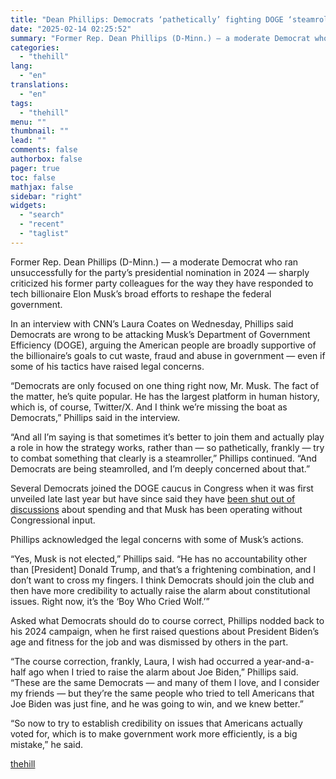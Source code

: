 ```yaml
---
title: "Dean Phillips: Democrats ‘pathetically’ fighting DOGE ‘steamroller’"
date: "2025-02-14 02:25:52"
summary: "Former Rep. Dean Phillips (D-Minn.) — a moderate Democrat who ran unsuccessfully for the party’s presidential nomination in 2024 — sharply criticized his former party colleagues for the way they have responded to tech billionaire Elon Musk’s broad efforts to reshape the federal government. In an interview with CNN’s Laura..."
categories:
  - "thehill"
lang:
  - "en"
translations:
  - "en"
tags:
  - "thehill"
menu: ""
thumbnail: ""
lead: ""
comments: false
authorbox: false
pager: true
toc: false
mathjax: false
sidebar: "right"
widgets:
  - "search"
  - "recent"
  - "taglist"
---
```


Former Rep. Dean Phillips (D-Minn.) — a moderate Democrat who ran unsuccessfully for the party’s presidential nomination in 2024 — sharply criticized his former party colleagues for the way they have responded to tech billionaire Elon Musk’s broad efforts to reshape the federal government.

In an interview with CNN’s Laura Coates on Wednesday, Phillips said Democrats are wrong to be attacking Musk’s Department of Government Efficiency (DOGE), arguing the American people are broadly supportive of the billionaire’s goals to cut waste, fraud and abuse in government — even if some of his tactics have raised legal concerns.

“Democrats are only focused on one thing right now, Mr. Musk. The fact of the matter, he’s quite popular. He has the largest platform in human history, which is, of course, Twitter/X. And I think we’re missing the boat as Democrats,” Phillips said in the interview.

“And all I’m saying is that sometimes it’s better to join them and actually play a role in how the strategy works, rather than — so pathetically, frankly — try to combat something that clearly is a steamroller,” Phillips continued. “And Democrats are being steamrolled, and I’m deeply concerned about that.”

Several Democrats joined the DOGE caucus in Congress when it was first unveiled late last year but have since said they have [been shut out of discussions](https://thehill.com/homenews/house/5138390-elon-musk-excludes-congress-doge/?_thumbnail_id=4606250) about spending and that Musk has been operating without Congressional input.

Phillips acknowledged the legal concerns with some of Musk’s actions.

“Yes, Musk is not elected,” Phillips said. “He has no accountability other than [President] Donald Trump, and that’s a frightening combination, and I don’t want to cross my fingers. I think Democrats should join the club and then have more credibility to actually raise the alarm about constitutional issues. Right now, it’s the ‘Boy Who Cried Wolf.’”

Asked what Democrats should do to course correct, Phillips nodded back to his 2024 campaign, when he first raised questions about President Biden’s age and fitness for the job and was dismissed by others in the part.

“The course correction, frankly, Laura, I wish had occurred a year-and-a-half ago when I tried to raise the alarm about Joe Biden,” Phillips said. “These are the same Democrats — and many of them I love, and I consider my friends — but they’re the same people who tried to tell Americans that Joe Biden was just fine, and he was going to win, and we knew better.”

“So now to try to establish credibility on issues that Americans actually voted for, which is to make government work more efficiently, is a big mistake,” he said.

[thehill](https://thehill.com/homenews/house/5143393-dean-phillips-democrats-musk/)
